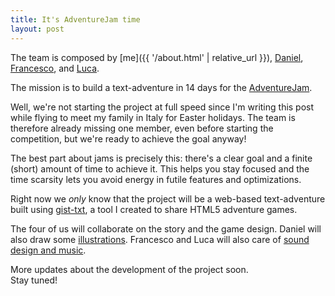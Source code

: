 ```yaml
---
title: It's AdventureJam time
layout: post
---
```


The team is composed by [me]({{ '/about.html' | relative_url }}), [Daniel](https://twitter.com/campoverdi), [Francesco](https://twitter.com/pinakes), and [Luca](https://twitter.com/lucaderosso).

The mission is to build a text-adventure in 14 days for the [AdventureJam](https://gamejolt.com/c/adventuredev).

Well, we're not starting the project at full speed since I'm writing this post while flying to meet my family in Italy for Easter holidays. The team is therefore already missing one member, even before starting the competition, but we're ready to achieve the goal anyway!

The best part about jams is precisely this: there's a clear goal and a finite (short) amount of time to achieve it. This helps you stay focused and the time scarsity lets you avoid energy in futile features and optimizations.

Right now we *only* know that the project will be a web-based text-adventure built using [gist-txt](https://github.com/potomak/gist-txt), a tool I created to share HTML5 adventure games.

The four of us will collaborate on the story and the game design. Daniel will also draw some [illustrations](http://www.danielgreenfeld.com/). Francesco and Luca will also care of [sound design and music](https://soundcloud.com/youdontneedthis/).

More updates about the development of the project soon.<br> Stay tuned!
